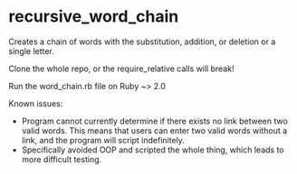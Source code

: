 recursive_word_chain
==========

Creates a chain of words with the substitution, addition, or deletion or a single letter.

Clone the whole repo, or the require_relative calls will break!

Run the word_chain.rb file on Ruby ~> 2.0

Known issues:
- Program cannot currently determine if there exists no link between two valid
  words. This means that users can enter two valid words without a link, and the
program will script indefinitely.
- Specifically avoided OOP and scripted the whole thing, which leads to more difficult testing. 
